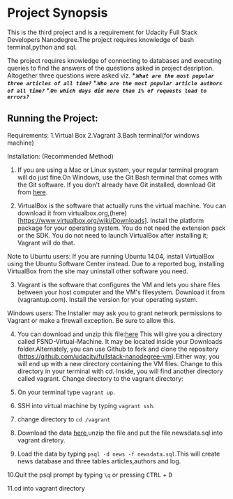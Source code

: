 
# Project Synopsis
This is the third project and is a requirement for  Udacity Full Stack Developers Nanodegree.The project
requires knowledge of bash terminal,python and sql.

The project requires knowledge of connecting to databases and executing queries to find the answers of the questions asked in project desription.
Altogether three questions were asked viz.
*.**_`What are the most popular three articles of all time?`_**
*.**_`Who are the most popular article authors of all time?`_**
*.**_`On which days did more than 1% of requests lead to errors?`_**


## Running the Project:

Requirements:
1.Virtual Box
2.Vagrant
3.Bash terminal(for windows machine)


Installation:
(Recommended Method)

1. If you are using a Mac or Linux system, your regular terminal program will do just fine.On Windows, 
use the Git Bash terminal that comes with the Git software.
If you don't already have Git installed, download Git from [here](git-scm.com). 

2. VirtualBox is the software that actually runs the virtual machine. You can download it from virtualbox.org,(here)[https://www.virtualbox.org/wiki/Downloads]. 
Install the platform package for your operating system. You do not need the extension pack or the SDK. You do not need 
to launch VirtualBox after installing it; Vagrant will do that.

Note to Ubuntu users:
If you are running Ubuntu 14.04, install VirtualBox using the Ubuntu Software Center instead.
Due to a reported bug, installing VirtualBox from the site may uninstall other software you need.

3. Vagrant is the software that configures the VM and lets you share files between your host computer 
and the VM's filesystem. Download it from (vagrantup.com). Install the version for your operating system.

Windows users: The Installer may ask you to grant network permissions to Vagrant or make a firewall exception. Be sure to allow this.


4. You can download and unzip this file:[here](https://d17h27t6h515a5.cloudfront.net/topher/2017/June/5948287e_fsnd-virtual-machine/fsnd-virtual-machine.zip)
This will give you a directory called FSND-Virtual-Machine. 
It may be located inside your Downloads folder.Alternately, you can use Github to fork and 
clone the repository (https://github.com/udacity/fullstack-nanodegree-vm).Either way, 
you will end up with a new directory containing the VM files. Change to this directory in your terminal with cd.
Inside, you will find another directory called vagrant. Change directory to the vagrant directory:

5. On your terminal type `vagrant up`.

6. SSH into virtual machine by typing `vagrant ssh`.

7. change directory to `cd /vagrant`

8. Download the data [here](https://d17h27t6h515a5.cloudfront.net/topher/2016/August/57b5f748_newsdata/newsdata.zip),unzip the file and put the file newsdata.sql into vagrant diretory.

9. Load the data by typing `psql -d news -f newsdata.sql`.This will create news database and three tables articles,authors and log.

10.Quit the psql prompt by typing `\q` or pressing <kbd>CTRL</kbd> + <kbd>D</kbd>

11.cd into vagrant directory








 